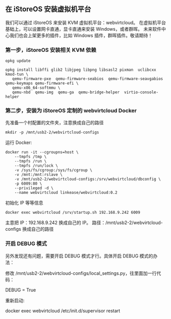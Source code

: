 ## 在 iStoreOS 安装虚拟机平台

我们可以通过 iStoreOS 来安装 KVM 虚拟机平台：webvirtcloud。 
在虚拟机平台基础上，可以设置网卡直通，显卡直通来安装 Windows，或者群晖。 
未来软件中心我们也会上架更多的插件，比如 Windows 插件，群晖插件。敬请期待！

### 第一步，iStoreOS 安装相关 KVM 依赖
```
opkg update

opkg install libffi glib2 libjpeg libpng libsasl2 pixman  uclibcxx kmod-tun \
   qemu-firmware-pxe  qemu-firmware-seabios  qemu-firmware-seavgabios qemu-keymaps qemu-firmware-efi \
   qemu-x86_64-softmmu \
   qemu-nbd  qemu-img  qemu-ga  qemu-bridge-helper  virtio-console-helper
```

### 第二步，安装为 iStoreOS 定制的 webvirtcloud Docker

先准备一个村配置的文件夹，注意换成自己的路径
```
mkdir -p /mnt/usb2-2/webvirtcloud-configs
```

运行 Docker:
```
docker run -it --cgroupns=host \
	--tmpfs /tmp \
	--tmpfs /run \
	--tmpfs /run/lock \
	-v /sys/fs/cgroup:/sys/fs/cgroup \
	-v /mnt:/mnt:rslave \
	-v /mnt/usb2-2/webvirtcloud-configs:/srv/webvirtcloud/dbconfig \
	-p 6009:80 \
	--privileged -d \
	--name webvirtcloud linkease/webvirtcloud:0.2
```
	
初始化 IP 等等信息
```
docker exec webvirtcloud /srv/startup.sh 192.168.9.242 6009
```

主意把 IP：192.168.9.242 换成自己的 IP。
路径：/mnt/usb2-2/webvirtcloud-configs 换成自己的路径

### 开启 DEBUG 模式
另外发现还有问题，需要开启 DEBUG 模式才行。具体开启  DEBUG 模式的办法：

修改 /mnt/usb2-2/webvirtcloud-configs/local_settings.py，往里面加一行代码：

DEBUG = True

重新启动:

docker exec webvirtcloud /etc/init.d/supervisor restart